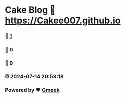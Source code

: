 # Cake Blog :link: https://Cakee007.github.io 
### :page_facing_up: [1](https://Cakee007.github.io/tag.html) 
### :speech_balloon: 0 
### :hibiscus: 9 
### :alarm_clock: 2024-07-14 20:53:18 
### Powered by :heart: [Gmeek](https://github.com/Meekdai/Gmeek)
